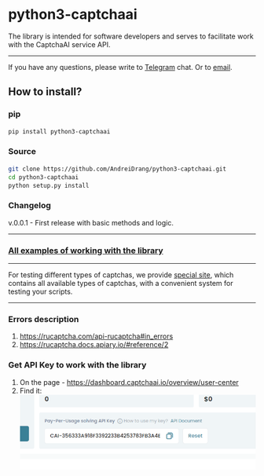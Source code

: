 # python3-captchaai


The library is intended for software developers and serves to facilitate work with the CaptchaAI service API.

***
If you have any questions, please write to [Telegram](https://t.me/pythoncaptcha) chat. 
Or to [email](python-captcha@pm.me).

## How to install?

### pip

```bash
pip install python3-captchaai
```

### Source
```bash
git clone https://github.com/AndreiDrang/python3-captchaai.git
cd python3-captchaai
python setup.py install
```

### Changelog

v.0.0.1 - First release with basic methods and logic.

***

### [All examples of working with the library](src/examples)

***

For testing different types of captchas, we provide [special site](https://pythoncaptcha.xyz/), which contains all available types of captchas, with a convenient system for testing your scripts.

***
### Errors description

1. https://rucaptcha.com/api-rucaptcha#in_errors
2. https://rucaptcha.docs.apiary.io/#reference/2

### Get API Key to work with the library
1. On the page - https://dashboard.captchaai.io/overview/user-center
2. Find it: ![img.png](files/img.png)
